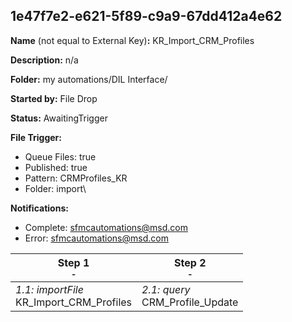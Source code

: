 ## 1e47f7e2-e621-5f89-c9a9-67dd412a4e62

**Name** (not equal to External Key)**:** KR_Import_CRM_Profiles

**Description:** n/a

**Folder:** my automations/DIL Interface/

**Started by:** File Drop

**Status:** AwaitingTrigger

**File Trigger:**

* Queue Files: true
* Published: true
* Pattern: CRMProfiles_KR
* Folder:  import\

**Notifications:**

* Complete: sfmcautomations@msd.com
* Error: sfmcautomations@msd.com

| Step 1<br>_<small>-</small>_ | Step 2<br>_<small>-</small>_ |
| --- | --- |
| _1.1: importFile_<br>KR_Import_CRM_Profiles | _2.1: query_<br>CRM_Profile_Update |
